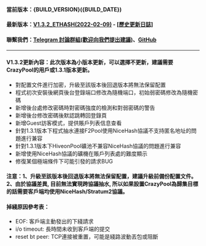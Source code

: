 #### 當前版本：{BUILD_VERSION}({BUILD_DATE})
#### 最新版本：[V1.3.2_ETHASH(2022-02-09)](https://github.com/GoMinerProxy/GoMinerProxy/releases/tag/1.3.2) - [[歷史更新日誌]](https://github.com/GoMinerProxy/GoMinerProxy/releases)
#### 聯繫我們：[Telegram 討論群組(歡迎向我們提出建議)](https://t.me/+afVqEXnxtQAyNWNh)、[GitHub](https://github.com/GoMinerProxy/GoMinerProxy)
----
#### V1.3.2更新內容：此次版本為小版本更新，可以選擇不更新，建議需要CrazyPool的用戶或1.3.1版本更新。
- 對配置文件進行加密，升級至該版本後回退版本將無法保留配置
- 程式初次安裝後網頁後台登錄端口修改為隨機端口，初始弱密碼修改為隨機密碼
- 新增後台處修改密碼時對密碼強度的檢測和對弱密碼的警告
- 新增後台修改密碼後默認跳轉回登錄頁
- 新增Guest訪客模式，提供賬戶列表信息查看
- 針對1.3.1版本下程式抽水連接F2Pool使用NiceHash協議不支持匿名地址的問題進行兼容
- 針對1.3.1版本下HiveonPool礦池不兼容NiceHash協議的問題進行兼容
- 新增使用NiceHash協議的礦機在賬戶列表處的難度顯示
- 修復某個極端條件下可能引發的請求BUG
#### 注意：1、升級至該版本後回退版本將無法保留配置，建議升級前備份配置文件。2、由於協議差異, 目前無法實現跨協議抽水, 所以如果設置CrazyPool為歸集目標的話需要客戶端均使用NiceHash/Stratum2協議。
#### 掉綫原因參考表：
- EOF: 客戶端主動發出的下綫請求
- i/o timeout: 長時間未收到客戶端的提交
- reset bt peer: TCP連接被重置，可能是綫路波動丟包或阻斷
